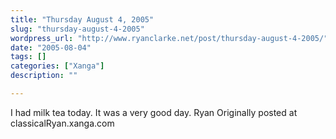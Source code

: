 ```yaml
---
title: "Thursday August 4, 2005"
slug: "thursday-august-4-2005"
wordpress_url: "http://www.ryanclarke.net/post/thursday-august-4-2005/"
date: "2005-08-04"
tags: []
categories: ["Xanga"]
description: ""

---
```


I had milk tea today. It was a very good day.
 Ryan
Originally posted at classicalRyan.xanga.com
